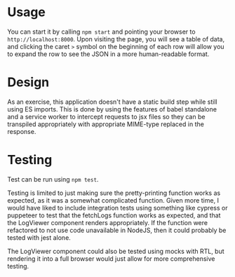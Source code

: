 # Usage

You can start it by calling `npm start` and pointing your browser to `http://localhost:8000`. Upon
visiting the page, you will see a table of data, and clicking the caret `>` symbol on the beginning of each row
will allow you to expand the row to see the JSON in a more human-readable format.

# Design

As an exercise, this application doesn't have a static build step while still using ES imports. This is done by 
using the features of babel standalone and a service worker to intercept requests to jsx files so they can be
transpiled appropriately with appropriate MIME-type replaced in the response.

# Testing

Test can be run using `npm test`.

Testing is limited to just making sure the pretty-printing function works as expected, as it was a somewhat complicated
function. Given more time, I would have liked to include integration tests using something like cypress or puppeteer to
test that the fetchLogs function works as expected, and that the LogViewer component renders appropriately. If the function
were refactored to not use code unavailable in NodeJS, then it could probably be tested with jest alone.

The LogViewer component could also be tested using mocks with RTL, but rendering it into a full browser would just allow 
for more comprehensive testing.
